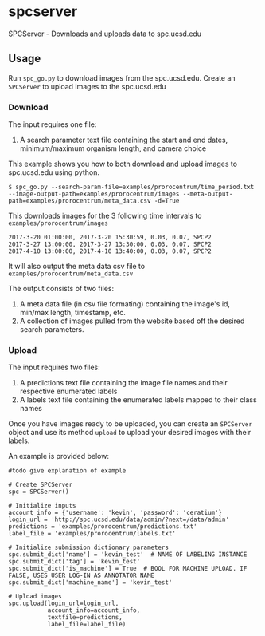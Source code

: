 # spcserver

SPCServer - Downloads and uploads data to spc.ucsd.edu

## Usage

Run `spc_go.py` to download images from the spc.ucsd.edu. 
Create an `SPCServer` to upload images to the spc.ucsd.edu


### Download
The input requires one file:
1. A search parameter text file containing the start and end dates, minimum/maximum organism length, and camera choice


This example shows you how to both download and upload images to spc.ucsd.edu using python.

    $ spc_go.py --search-param-file=examples/prorocentrum/time_period.txt 
    --image-output-path=examples/prorocentrum/images --meta-output-path=examples/prorocentrum/meta_data.csv -d=True

This downloads images for the 3 following time intervals to `examples/prorocentrum/images`

    2017-3-20 01:00:00, 2017-3-20 15:30:59, 0.03, 0.07, SPCP2
    2017-3-27 13:00:00, 2017-3-27 13:30:00, 0.03, 0.07, SPCP2
    2017-4-10 13:00:00, 2017-4-10 13:40:00, 0.03, 0.07, SPCP2

It will also output the meta data csv file to `examples/prorocentrum/meta_data.csv`

The output consists of two files:

1. A meta data file (in csv file formating) containing the image's id, min/max length, timestamp, etc.
2. A collection of images pulled from the website based off the desired search parameters.

### Upload
The input requires two files:

1. A predictions text file containing the image file names and their respective enumerated labels
2. A labels text file containing the enumerated labels mapped to their class names

Once you have images ready to be uploaded, you can create an `SPCServer` 
object and use its method
`upload` to upload your desired images with their labels.

An example is provided below:

`#todo give explanation of example`

```
# Create SPCServer
spc = SPCServer()

# Initialize inputs
account_info = {'username': 'kevin', 'password': 'ceratium'}
login_url = 'http://spc.ucsd.edu/data/admin/?next=/data/admin'
predictions = 'examples/prorocentrum/predictions.txt'
label_file = 'examples/prorocentrum/labels.txt'

# Initialize submission dictionary parameters
spc.submit_dict['name'] = 'kevin_test'  # NAME OF LABELING INSTANCE
spc.submit_dict['tag'] = 'kevin_test'
spc.submit_dict['is_machine'] = True  # BOOL FOR MACHINE UPLOAD. IF FALSE, USES USER LOG-IN AS ANNOTATOR NAME
spc.submit_dict['machine_name'] = 'kevin_test'

# Upload images
spc.upload(login_url=login_url,
           account_info=account_info,
           textfile=predictions,
           label_file=label_file)

